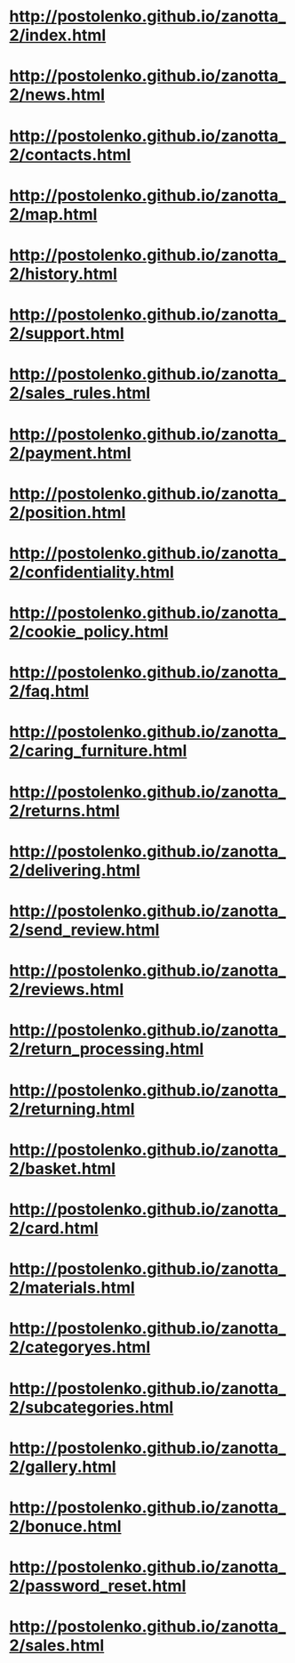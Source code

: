 # http://postolenko.github.io/zanotta_2/index.html
# http://postolenko.github.io/zanotta_2/news.html
# http://postolenko.github.io/zanotta_2/contacts.html
# http://postolenko.github.io/zanotta_2/map.html
# http://postolenko.github.io/zanotta_2/history.html
# http://postolenko.github.io/zanotta_2/support.html
# http://postolenko.github.io/zanotta_2/sales_rules.html
# http://postolenko.github.io/zanotta_2/payment.html
# http://postolenko.github.io/zanotta_2/position.html
# http://postolenko.github.io/zanotta_2/confidentiality.html
# http://postolenko.github.io/zanotta_2/cookie_policy.html
# http://postolenko.github.io/zanotta_2/faq.html
# http://postolenko.github.io/zanotta_2/caring_furniture.html
# http://postolenko.github.io/zanotta_2/returns.html
# http://postolenko.github.io/zanotta_2/delivering.html
# http://postolenko.github.io/zanotta_2/send_review.html
# http://postolenko.github.io/zanotta_2/reviews.html
# http://postolenko.github.io/zanotta_2/return_processing.html
# http://postolenko.github.io/zanotta_2/returning.html
# http://postolenko.github.io/zanotta_2/basket.html
# http://postolenko.github.io/zanotta_2/card.html
# http://postolenko.github.io/zanotta_2/materials.html
# http://postolenko.github.io/zanotta_2/categoryes.html
# http://postolenko.github.io/zanotta_2/subcategories.html
# http://postolenko.github.io/zanotta_2/gallery.html
# http://postolenko.github.io/zanotta_2/bonuce.html
# http://postolenko.github.io/zanotta_2/password_reset.html
# http://postolenko.github.io/zanotta_2/sales.html
